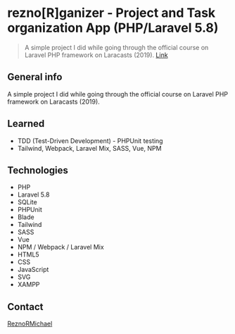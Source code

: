 # rezno[R]ganizer - Project and Task organization App (PHP/Laravel 5.8)

> A simple project I did while going through the official course on Laravel PHP framework on Laracasts (2019). [Link](https://laracasts.com/series/build-a-laravel-app-with-tdd)

## General info

A simple project I did while going through the official course on Laravel PHP framework on Laracasts (2019).

## Learned

* TDD (Test-Driven Development) - PHPUnit testing
* Tailwind, Webpack, Laravel Mix, SASS, Vue, NPM

## Technologies

* PHP
* Laravel 5.8
* SQLite
* PHPUnit
* Blade
* Tailwind
* SASS
* Vue
* NPM / Webpack / Laravel Mix
* HTML5
* CSS
* JavaScript
* SVG
* XAMPP

## Contact

[ReznoRMichael](https://github.com/ReznoRMichael)
